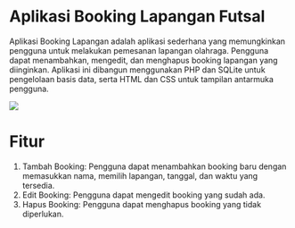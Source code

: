 # Aplikasi Booking Lapangan Futsal

Aplikasi Booking Lapangan adalah aplikasi sederhana yang memungkinkan pengguna untuk melakukan pemesanan lapangan olahraga. Pengguna dapat menambahkan, mengedit, dan menghapus booking lapangan yang diinginkan. Aplikasi ini dibangun menggunakan PHP dan SQLite untuk pengelolaan basis data, serta HTML dan CSS untuk tampilan antarmuka pengguna.

![](/booking/scrennshoot/ss.png)

# Fitur

1. Tambah Booking: Pengguna dapat menambahkan booking baru dengan memasukkan nama, memilih lapangan, tanggal, dan waktu yang tersedia.
1. Edit Booking: Pengguna dapat mengedit booking yang sudah ada.
1. Hapus Booking: Pengguna dapat menghapus booking yang tidak diperlukan.
